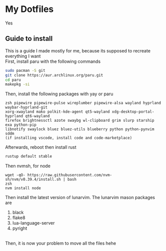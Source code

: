 # My Dotfiles
Yes

## Guide to install
This is a guide I made mostly for me, because its supposed to recreate everything I want
<br>
First, install paru with the following commands
```sh
sudo pacman -S git
git clone https://aur.archlinux.org/paru.git
cd paru
makepkg -si
```
Then, install the following packages with yay or paru
```
zsh pipewire pipewire-pulse wireplumber pipewire-alsa wayland hyprland waybar-hyprland-git
xorg-xwayland mako polkit-kde-agent qt5-wayland xdg-desktop-portal-hyprland qt6-wayland
firefox brightnessctl azote swaybg wl-clipboard grim slurp starship exa python-pip
libnotify swaylock bluez bluez-utils blueberry python python-pynvim sddm
(if installing vscode, install code and code-marketplace)
```
Afterwards, reboot then install rust
```sh
rustup default stable
```
Then nvmsh, for node
```
wget -qO- https://raw.githubusercontent.com/nvm-sh/nvm/v0.39.4/install.sh | bash
zsh
nvm install node
```
Then install the latest version of lunarvim. The lunarvim mason packages are
<br>
1. black
2. flake8
3. lua-language-server
4. pyright
<br>
Then, it is now your problem to move all the files hehe
